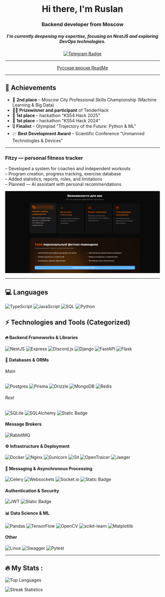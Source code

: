 <div align="center">
    <div id="header" align="center">
        <h1>Hi there, I'm Ruslan</h1>
        <h3>Backend developer from Moscow</h3>
        <h5>I'm currently deepening my expertise, focusing on NestJS and exploring DevOps technologies.</h5>
        <a href="https://t.me/Oberrrr">
            <img src="https://img.shields.io/badge/Telegram-blue?style=for-the-badge&logo=telegram&logoColor=white" alt="Telegram Badge">
        </a>  
        <hr>
        <a href="https://github.com/ober0/ober0/blob/main/README-RU.MD">
        Русская версия ReadMe
        </a>
    </div>
</div>


---
## 🚀 Achievements
- 🥈 **2nd place** – Moscow City Professional Skills Championship (Machine Learning & Big Data)
- 🙋‍♂️ **Prizewinner and participant** of TenderHack
- 🥇 **1st place** – hackathon "KS54 Hack 2025"
- 🥇 **1st place** – hackathon "KS54 Hack 2024"
- 🎖 **Finalist** – Olympiad "Trajectory of the Future: Python & ML"
- 📈 **Best Development Award** – Scientific Conference "Unmanned Technologies & Devices"

---

###  Fitzy — personal fitness tracker

– Developed a system for coaches and independent workouts  
– Program creation, progress tracking, exercise database  
– Added statistics, reports, roles, and limitations  
– Planned — AI assistant with personal recommendations  

<img src="./fitzy2.png" alt="Fitzy" width="800"/>

---

## 💻 Languages 
![TypeScript](https://img.shields.io/badge/typescript-%23007ACC.svg?style=for-the-badge&logo=typescript&logoColor=white)
![JavaScript](https://img.shields.io/badge/javascript-%23323330.svg?style=for-the-badge&logo=javascript&logoColor=%23F7DF1E)
![SQL](https://img.shields.io/badge/SQL-blue?style=for-the-badge&logo=sql&logoColor=white)
![Python](https://img.shields.io/badge/python-3670A0?style=for-the-badge&logo=python&logoColor=ffdd54)

## ⚡ Technologies and Tools (Categorized)  

#### 🔥 **Backend Frameworks & Libraries**  
![NestJS](https://img.shields.io/badge/nestjs-%23E0234E.svg?style=for-the-badge&logo=nestjs&logoColor=white)
![Express](https://img.shields.io/badge/express-%298729.svg?style=for-the-badge&logo=express&logoColor=white)
![Discord.js](https://img.shields.io/badge/discord.js-black.svg?style=for-the-badge)
![Django](https://img.shields.io/badge/django-%23092E20.svg?style=for-the-badge&logo=django&logoColor=white)
![FastAPI](https://img.shields.io/badge/FastAPI-005571?style=for-the-badge&logo=fastapi)
![Flask](https://img.shields.io/badge/flask-%23000.svg?style=for-the-badge&logo=flask&logoColor=white)

#### 💾 **Databases & ORMs**  
###### Main
![Postgres](https://img.shields.io/badge/postgres-%23316192.svg?style=for-the-badge&logo=postgresql&logoColor=white)
![Prisma](https://img.shields.io/badge/Prisma-3982CE?style=for-the-badge&logo=Prisma&logoColor=white)
![Drizzle](https://img.shields.io/badge/Drizzle-23FF6F00?style=for-the-badge&logo=drizzle&logoColor=white)
![MongoDB](https://img.shields.io/badge/MongoDB-%234ea94b.svg?style=for-the-badge&logo=mongodb&logoColor=white)
![Redis](https://img.shields.io/badge/redis-%23DD0031.svg?style=for-the-badge&logo=redis&logoColor=white)

###### Rest
![SQLite](https://img.shields.io/badge/sqlite-%2307405e.svg?style=for-the-badge&logo=sqlite&logoColor=white)
![SQLAlchemy](https://img.shields.io/badge/SQLALCHEMY-D71F00?style=for-the-badge&logoColor=white&logoSize=auto)
![Static Badge](https://img.shields.io/badge/Django%20ORM-8A2BE2?style=for-the-badge)

#### Message Brokers

![RabbitMQ](https://img.shields.io/badge/RabbitMQ-FF6600?style=for-the-badge&logo=rabbitmq&logoColor=white)

#### ⚙️ **Infrastructure & Deployment**  
![Docker](https://img.shields.io/badge/Docker-%230db7ed.svg?style=for-the-badge&logo=docker&logoColor=white)
![Nginx](https://img.shields.io/badge/nginx-%23009639.svg?style=for-the-badge&logo=nginx&logoColor=white)
![Gunicorn](https://img.shields.io/badge/gunicorn-%298729.svg?style=for-the-badge&logo=gunicorn&logoColor=white)
![Git](https://img.shields.io/badge/git-%23F05033.svg?style=for-the-badge&logo=git&logoColor=white)
![OpenTraicer](https://img.shields.io/badge/OpenTraicer-D71F00?style=for-the-badge&logoColor=white&logoSize=auto)
![Jaeger](https://img.shields.io/badge/jaeger-%23323330.svg?style=for-the-badge&logoColor=%23F7DF1E)

#### 🔄 **Messaging & Asynchronous Processing**  
![Celery](https://img.shields.io/badge/celery-%23a9cc54.svg?style=for-the-badge&logo=celery&logoColor=ddf4a4)
![Websockets](https://img.shields.io/badge/Websockets-1f425f?style=for-the-badge&logo=websockets&logoColor=white)
![Socket.io](https://img.shields.io/badge/Socket.io-black?style=for-the-badge&logo=socket.io&badgeColor=010101)
![Static Badge](https://img.shields.io/badge/Gevent-8A2BE2?style=for-the-badge)

####  **Authentication & Security**  
![JWT](https://img.shields.io/badge/JWT-black?style=for-the-badge&logo=JSON%20web%20tokens) 
![Static Badge](https://img.shields.io/badge/Hash%20Lib-8A2BE2?style=for-the-badge)

#### 📊 **Data Science & ML**  
![Pandas](https://img.shields.io/badge/pandas-%23150458.svg?style=for-the-badge&logo=pandas&logoColor=white)
![TensorFlow](https://img.shields.io/badge/TensorFlow-%23FF6F00.svg?style=for-the-badge&logo=TensorFlow&logo)
![OpenCV](https://img.shields.io/badge/opencv-%23white.svg?style=for-the-badge&logo=opencv&logoColor=white)
![scikit-learn](https://img.shields.io/badge/scikit--learn-%23F7931E.svg?style=for-the-badge&logo=scikit-learn&logoColor=white)
![Matplotlib](https://img.shields.io/badge/Matplotlib-%23ffffff.svg?style=for-the-badge&logo=Matplotlib&logoColor=black)


#### **Other**
![Linux](https://img.shields.io/badge/Linux-FCC624?style=for-the-badge&logo=linux&logoColor=black)
![Swagger](https://img.shields.io/badge/Swagger-%23Clojure?style=for-the-badge&logo=swagger&logoColor=white)
![Pytest](https://img.shields.io/badge/Pytest-FF6347?style=for-the-badge&logo=pytest&logoColor=white)

---

##  🔥 My Stats :

![Top Languages](https://github-readme-stats.vercel.app/api/top-langs/?username=ober0&theme=dark&hide_border=true&include_all_commits=false&count_private=true&layout=compact)

![Streak Statistics](https://github-readme-streak-stats.herokuapp.com/?user=ober0&theme=dark&hide_border=true)
